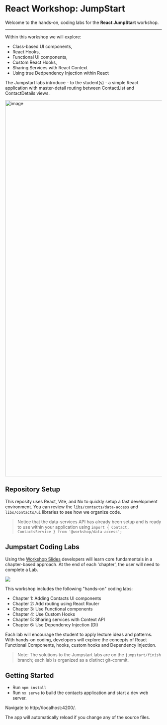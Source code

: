 # React Workshop: JumpStart

Welcome to the hands-on, coding labs for the **React JumpStart** workshop.

---

Within this workshop we will explore:

- Class-based UI components,
- React Hooks,
- Functional UI components,
- Custom React Hooks,
- Sharing Services with React Context
- Using true Dedpendency Injection within React

The Jumpstart labs introduce - to the student(s) - a simple React application with master-detail routing between ContactList and ContactDetails views.

<img width="1208" alt="image" src="https://github.com/Mindspace/workshop-react/assets/210413/3f124e23-af5b-4072-be05-7f8e51a23efb">

## Repository Setup

This reposity uses React, Vite, and Nx to quickly setup a fast development environment. You can review the `libs/contacts/data-access` and `libs/contacts/ui` libraries to see how we organize code.

> Notice that the data-services API has already been setup and is ready to use within your application using
> `import { Contact, ContactsService } from '@workshop/data-access';`

## Jumpstart Coding Labs

Using the [Workshop Slides](https://slides.com/thomasburleson/react-workshop-jump-start?token=8ehdpgAe) developers will learn core fundamentals in a chapter-based approach. At the end of each 'chapter', the user will need to complete a Lab.

[![](https://github.com/Mindspace/workshop-react/assets/210413/fbb7f3e3-a2c6-4b9f-a040-da19e75e82ed)](https://slides.com/thomasburleson/react-workshop-jump-start?token=8ehdpgAe)

This workshop includes the following "hands-on" coding labs:

- Chapter 1: Adding Contacts UI components
- Chapter 2: Add routing using React Router
- Chapter 3: Use Functional components
- Chapter 4: Use Custom Hooks
- Chapter 5: Sharing services with Context API
- Chapter 6: Use Dependency Injection (DI)

Each lab will encourage the student to apply lecture ideas and patterns. With hands-on coding, developers will explore the concepts of React Functional Components, hooks, custom hooks and Dependency Injection.

> Note: The solutions to the Jumpstart labs are on the `jumpstart/finish` branch; each lab is organized as a distinct git-commit.

## Getting Started

- Run `npm install`
- Run `nx serve` to build the contacts application and start a dev web server.

Navigate to http://localhost:4200/.

The app will automatically reload if you change any of the source files.
